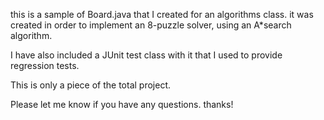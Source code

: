 this is a sample of Board.java that I created for an algorithms class.
it was created in order to implement an 8-puzzle solver, using an A*search 
algorithm.

I have also included a JUnit test class with it that I used to provide regression tests.

This is only a piece of the total project. 

Please let me know if you have any questions. thanks!
